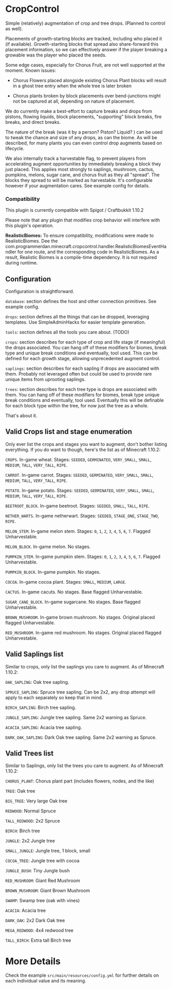 CropControl
===========

Simple (relatively) augmentation of crop and tree drops. (Planned to control as well).

Placements of growth-starting blocks are tracked, including who placed it (if available). Growth-starting blocks that spread also share-forward this placement information, so we can effectively answer if the player breaking a growable was the player who placed the seeds.

Some edge cases, especially for Chorus Fruit, are not well supported at the moment. Known issues:

* Chorus Flowers placed alongside existing Chorus Plant blocks will result in a ghost tree entry when the whole tree is later broken

* Chorus plants broken by block placements over bend-junctions might not be captured at all, depending on nature of placement.

We do currently make a best-effort to capture breaks and drops from pistons, flowing liquids, block placements, "supporting" block breaks,
fire breaks, and direct breaks. 

The nature of the break (was it by a person? Piston? Liquid? ) can be used to tweak the chance and size of any drops, as can the biome. As will
be described, for many plants you can even control drop augments based on lifecycle.

We also internally track a harvestable flag, to prevent players from accelerating augment opportunities by immediately breaking a block they just placed. This applies most strongly to saplings, mushroom, cactus, pumpkins, melons, sugar cane, and chorus fruit as they all "spread". The blocks they spread to will be marked as harvestable. It's configurable however if your augmentation cares. See example config for details.

### Compatibility

This plugin is currently compatible with Spigot / Craftbukkit 1.10.2

Please note that any plugin that modifies crop behavior will interfere with this plugin's operation.

**RealisticBiomes:** To ensure compatibility, modifications were made to RealisticBiomes. Dee the com.programmerdan.minecraft.cropcontrol.handler.RealisticBiomesEventHandler for one route, and the corresponding code in RealisticBiomes. As a result, Realistic Biomes is a compile-time dependency. It is not required during runtime.

## Configuration

Configuration is straightforward.

`database`: section defines the host and other connection primitives. See example config.

`drops`: section defines all the things that can be dropped, leveraging templates. Use SimpleAdminHacks for easier template generation.

`tools`: section defines all the tools you care about. (TODO)

`crops`: section describes for each type of crop and life stage (if meaningful) the drops associated.
  You can hang off of these modifiers for biomes, break type and unique break conditions and eventually, tool used.
  This can be defined for each growth stage, allowing unprecedented augment control.

`saplings`: section describes for each sapling if drops are associated with them. Probably not leveraged
  often but could be used to provide rare unique items from uprooting saplings.

`trees`: section describes for each tree type is drops are associated with them.
  You can hang off of these modifiers for biomes, break type unique break conditions and eventually, tool used.
  Eventually this will be definable for each block type within the tree, for now just the tree as a whole.

That's about it.

## Valid Crops list and stage enumeration

Only ever list the crops and stages you want to augment, don't bother listing everything. If you do want to though, here's the list as of
Minecraft 1.10.2:

`CROPS`. In-game wheat. Stages: `SEEDED`, `GERMINATED`, `VERY_SMALL`, `SMALL`, `MEDIUM`, `TALL`, `VERY_TALL`, `RIPE`.

`CARROT`. In-game carrot. Stages: `SEEDED`, `GERMINATED`, `VERY_SMALL`, `SMALL`, `MEDIUM`, `TALL`, `VERY_TALL`, `RIPE`.

`POTATO`. In-game potato. Stages: `SEEDED`, `GERMINATED`, `VERY_SMALL`, `SMALL`, `MEDIUM`, `TALL`, `VERY_TALL`, `RIPE`.

`BEETROOT_BLOCK`. In-game beetroot. Stages: `SEEDED`, `SMALL`, `TALL`, `RIPE`.

`NETHER_WARTS`. In-game netherwart. Stages: `SEEDED`, `STAGE_ONE`, `STAGE_TWO`, `RIPE`.

`MELON_STEM`. In-game melon stem. Stages: `0`, `1`, `2`, `3`, `4`, `5`, `6`, `7`. Flagged Unharvestable.

`MELON_BLOCK`. In-game melon. No stages.

`PUMPKIN_STEM`. In-game pumpkin stem. Stages: `0`, `1`, `2`, `3`, `4`, `5`, `6`, `7`. Flagged Unharvestable.

`PUMPKIN_BLOCK`. In-game pumpkin. No stages.

`COCOA`. In-game cocoa plant. Stages: `SMALL`, `MEDIUM`, `LARGE`.

`CACTUS`. In-game cacuts. No stages. Base flagged Unharvestable.

`SUGAR_CANE_BLOCK`. In-game sugarcane. No stages. Base flagged Unharvestable.

`BROWN_MUSHROOM`. In-game brown mushroom. No stages. Original placed flagged Unharvestable.

`RED_MUSHROOM`. In-game red mushroom. No stages. Original placed flagged Unharvestable.

## Valid Saplings list

Similar to crops, only list the saplings you care to augment. As of Minecraft 1.10.2:

`OAK_SAPLING`: Oak tree sapling.

`SPRUCE_SAPLING`: Spruce tree sapling. Can be 2x2, any drop attempt will apply to each separately so keep that in mind.

`BIRCH_SAPLING`: Birch tree sapling.

`JUNGLE_SAPLING`: Jungle tree sapling. Same 2x2 warning as Spruce.

`ACACIA_SAPLING`: Acacia tree sapling.

`DARK_OAK_SAPLING`: Dark Oak tree sapling. Same 2x2 warning as Spruce.

## Valid Trees list

Similar to Saplings, only list the trees you care to augment. As of Minecraft 1.10.2:

`CHORUS_PLANT`: Chorus plant part (includes flowers, nodes, and the like)

`TREE`: Oak tree

`BIG_TREE`: Very large Oak tree

`REDWOOD`: Normal Spruce

`TALL_REDWOOD`: 2x2 Spruce

`BIRCH`: Birch tree

`JUNGLE`: 2x2 Jungle tree

`SMALL_JUNGLE`: Jungle tree, 1 block, small

`COCOA_TREE`: Jungle tree with cocoa

`JUNGLE_BUSH`: Tiny Jungle bush

`RED_MUSHROOM`: Giant Red Mushroom

`BROWN_MUSHROOM`: Giant Brown Mushroom

`SWAMP`: Swamp tree (oak with vines)

`ACACIA`: Acacia tree

`DARK_OAK`: 2x2 Dark Oak tree

`MEGA_REDWOOD`: 4x4 redwood tree

`TALL_BIRCH`: Extra tall Birch tree

More Details
============

Check the example `src/main/resources/config.yml` for further details on each individual value and its meaning.
